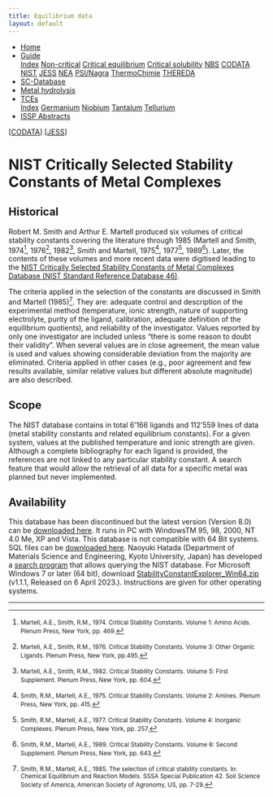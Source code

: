 ```yaml
---
title: Equilibrium data
layout: default
---
```

<ul>
  <li><a href="/">Home</a></li>
  <li class="dropdown">
    <a href="javascript:void(0)" class="dropbtn" class="active">Guide</a>
    <div class="dropdown-content">
      <a href="index.html">Index</a>
      <a href="noncritical.html">Non-critical</a>
      <a href="critical-equilibrium.html">Critical equilibrium</a>
      <a href="critical-solubility.html">Critical solubility</a>
      <a href="NBS.html">NBS</a>
      <a href="CODATA.html">CODATA</a>
      <a class="active" href="NIST.html">NIST</a>
      <a href="JESS.html">JESS</a>
      <a href="NEA.html">NEA</a>
      <a href="PSI.html">PSI/Nagra</a>
      <a href="thermochimie.html">ThermoChimie</a>
      <a href="THEREDA.html">THEREDA</a>
    </div>
  </li>
  <li><a href="/sc-database.html">SC-Database</a></li>
  <li><a href="/hydrolysis.html">Metal hydrolysis</a></li>
  <li class="dropdown">
    <a href="javascript:void(0)" class="dropbtn">TCEs</a>
    <div class="dropdown-content">
      <a href="/TCE/index.html">Index</a>
      <a href="/TCE/germanium.html">Germanium</a>
      <a href="/TCE/niobium.html">Niobium</a>
      <a href="/TCE/tantalum.html">Tantalum</a>
      <a href="/TCE/tellurium.html">Tellurium</a>
    </div>
  </li>
  <li><a href="../ISSP-abstracts.html">ISSP Abstracts</a></li>
</ul>

[[CODATA](CODATA.html)] [[JESS](JESS.html)]


# NIST Critically Selected Stability Constants of Metal Complexes

## Historical

Robert M. Smith and Arthur E. Martell produced six volumes of critical stability constants covering the literature through 1985 (Martell and Smith, 1974[^1], 1976[^2], 1982[^3], Smith and Martell, 1975[^4], 1977[^5], 1989[^6]). Later, the contents of these volumes and more recent data were digitised leading to the <a  href="https://www.nist.gov/srd/nist46" target="_blank" rel="noopener">NIST Critically Selected Stability Constants of Metal Complexes Database (NIST Standard Reference Database 46)</a>.

The criteria applied in the selection of the constants are discussed in Smith and Martell (1985)[^7]. They are: adequate control and description of the experimental method (temperature, ionic strength, nature of supporting electrolyte, purity of the ligand, calibration, adequate definition of the equilibrium quotients), and reliability of the investigator. Values reported by only one investigator are included unless “there is some reason to doubt their validity”. When several values are in close agreement, the mean value is used and values showing considerable deviation from the majority are eliminated. Criteria applied in other cases (e.g., poor agreement and few results available, similar relative values but different absolute magnitude) are also described.

## Scope

The NIST database contains in total 6’166 ligands and 112’559 lines of data (metal stability constants and related equilibrium constants). For a given system, values at the published temperature and ionic strength are given. Although a complete bibliography for each ligand is provided, the references are not linked to any particular stability constant. A search feature that would allow the retrieval of all data for a specific metal was planned but never implemented.

## Availability

This database has been discontinued but the latest version (Version 8.0) can be <a  href="https://www.nist.gov/srd/nist46" target="_blank" rel="noopener">downloaded here</a>. It runs in PC with WindowsTM 95, 98, 2000, NT 4.0 Me, XP and Vista. This database is not compatible with 64 Bit systems. SQL files can be 
<a  href="https://data.nist.gov/od/id/mds2-2154" target="_blank" rel="noopener">downloaded here</a>. Naoyuki Hatada (Department of Materials Science and Engineering, Kyoto University, Japan) has developed a <a  href="https://n-hatada.github.io/stability-constant-explorer/english.html" target="_blank" rel="noopener">search program</a> that allows querying the NIST database. For Microsoft Windows 7 or later (64 bit), download <a  href="https://github.com/n-hatada/stability-constant-explorer/releases/download/v1.1.1/StabilityConstantExplorer_Win64.zip" target="_blank" rel="noopener">StabilityConstantExplorer_Win64.zip</a> (v1.1.1, Released on 6 April 2023.). Instructions are given for other operating systems.



---

[^1]: <small>Martell, A.E., Smith, R.M., 1974. Critical Stability Constants. Volume 1: Amino Acids. Plenum Press, New York, pp. 469.</small>
[^2]: <small>Martell, A.E., Smith, R.M., 1976. Critical Stability Constants. Volume 3: Other Organic Ligands. Plenum Press, New York, pp.495.</small>
[^3]: <small>Martell, A.E., Smith, R.M., 1982. Critical Stability Constants. Volume 5: First Supplement. Plenum Press, New York, pp. 604.</small>
[^4]: <small>Smith, R.M., Martell, A.E., 1975. Critical Stability Constants. Volume 2: Amines. Plenum Press, New York, pp. 415.</small>
[^5]: <small>Smith, R.M., Martell, A.E., 1977. Critical Stability Constants. Volume 4: Inorganic Complexes. Plenum Press, New York, pp. 257.</small>
[^6]: <small>Smith, R.M., Martell, A.E., 1989. Critical Stability Constants. Volume 6: Second Supplement. Plenum Press, New York, pp. 643.</small>
[^7]: <small>Smith, R.M., Martell, A.E., 1985. The selection of critical stability constants. In: Chemical Equilibrium and Reaction Models. SSSA Special Publication 42. Soil Science Society of America, American Society of Agronomy, US, pp. 7-29.</small>
